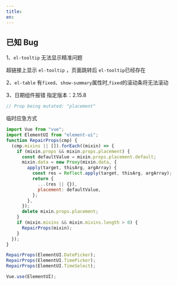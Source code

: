 ```yaml
---
title:
en:
---
```


## 已知 Bug

1、`el-tooltip` 无法显示精准问题

超链接上显示 `el-tooltip` ，页面跳转后 `el-tooltip`已经存在

2、`el-table` 有`fixed`、`show-summary`属性时,`fixed`的滚动条将无法滚动

3、日期组件报错 <el-tag size="mini">指定版本：2.15.8</el-tag>

```js
// Prop being mutated: "placement"
```

临时应急方式

```js
import Vue from "vue";
import ElementUI from "element-ui";
function RepairProps(cmp) {
  (cmp.mixins || []).forEach((mixin) => {
    if (mixin.props && mixin.props.placement) {
      const defaultValue = mixin.props.placement.default;
      mixin.data = new Proxy(mixin.data, {
        apply(target, thisArg, argArray) {
          const res = Reflect.apply(target, thisArg, argArray);
          return {
            ...(res || {}),
            placement: defaultValue,
          };
        },
      });
      delete mixin.props.placement;
    }
    if (mixin.mixins && mixin.mixins.length > 0) {
      RepairProps(mixin);
    }
  });
}

RepairProps(ElementUI.DatePicker);
RepairProps(ElementUI.TimePicker);
RepairProps(ElementUI.TimeSelect);

Vue.use(ElementUI);
```
